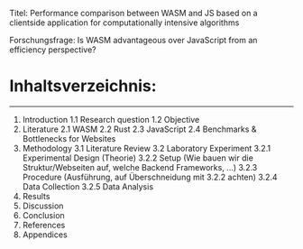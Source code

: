 Titel: Performance comparison between WASM and JS based on a clientside application for computationally intensive algorithms

Forschungsfrage: Is WASM advantageous over JavaScript from an efficiency perspective?

# Inhaltsverzeichnis:
-------------------------
1. Introduction
    1.1 Research question
	1.2 Objective
2. Literature
	2.1 WASM
	2.2 Rust
	2.3 JavaScript
	2.4 Benchmarks & Bottlenecks for Websites
3. Methodology
	3.1 Literature Review
	3.2 Laboratory Experiment
		3.2.1 Experimental Design (Theorie)
		3.2.2 Setup (Wie bauen wir die Struktur/Webseiten auf, welche Backend Frameworks, ...)
		3.2.3 Procedure (Ausführung, auf Überschneidung mit 3.2.2 achten)
		3.2.4 Data Collection
		3.2.5 Data Analysis
4. Results
5. Discussion
6. Conclusion
7. References
8. Appendices